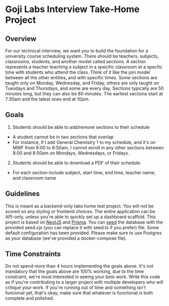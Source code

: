 # Goji Labs Interview Take-Home Project


## Overview
For our technical interview, we want you to build the foundation for a university course scheduling system. There should be teachers, subjects, classrooms, students, and another model called sections. A section represents a teacher teaching a subject in a specific classroom at a specfic time with students who attend the class. Think of it like the join model between all the other entities, and with specific times. Some sections are taught only on Monday, Wednesday, and Friday, others are only taught on Tuesdays and Thursdays, and some are every day. Sections typically are 50 minutes long, but they can also be 80 minutes. The earliest sections start at 7:30am and the latest ones end at 10pm.

## Goals
1. Students should be able to add/remove sections to their schedule
  - A student cannot be in two sections that overlap
  - For instance, if I add General Chemistry 1 to my schedule, and it's on MWF from 8:00 to 8:50am, I cannot enroll in any other sections between 8:00 and 8:50am on Mondays, Wednesdays, or Fridays.
2. Students should be able to download a PDF of their schedule.
  - For each section include subject, start time, end time, teacher name, and classroom name

## Guidelines
This is meant as a backend-only take home test project. You will not be scored on any styling or frontend choices. The entire application can be API-only, unless you're able to quickly set up a dashboard scaffold. This project is based on [NestJS](https://nestjs.com/) and [Prisma](https://prisma.io/). You can [seed](https://www.prisma.io/docs/orm/prisma-migrate/workflows/seeding) the database with the provided seed.cjs (you can replace it with seed.ts if you prefer) file. Some default configuration has been provided. Please make sure to use Postgres as your database (we've provided a docker-compose file).

## Time Constraints
Do not spend more than 4 hours implementing the goals above. It's not mandatory that the goals above are 100% working, due to the time constraint, we're most interested in seeing your best work. Write this code as if you're contributing to a larger project with multiple developers who will critique your work. If you're running out of time and something isn't funcional yet, that's okay, make sure that whatever is functional is both complete and polished.
